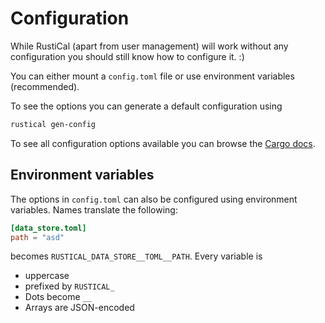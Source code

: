 # Configuration

While RustiCal (apart from user management) will work without any configuration you should still know how to configure it. :)

You can either mount a `config.toml` file or use environment variables (recommended).

To see the options you can generate a default configuration using

```sh title="Generate default config.toml"
rustical gen-config
```

To see all configuration options available you can browse the [Cargo docs](/rustical/_crate/rustical/config/struct.Config.html).

## Environment variables

The options in `config.toml` can also be configured using environment variables.
Names translate the following:

```toml title="Example config.toml"
[data_store.toml]
path = "asd"
```

becomes `RUSTICAL_DATA_STORE__TOML__PATH`.
Every variable is

- uppercase
- prefixed by `RUSTICAL_`
- Dots become `__`
- Arrays are JSON-encoded
